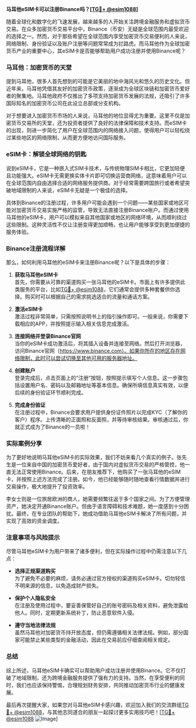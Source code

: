 **马耳他eSIM卡可以注册Binance吗？[[TG💪+ @esim1088](https://t.me/s/esim1088)]**

随着全球化和数字化的飞速发展，越来越多的人开始关注跨境金融服务和虚拟货币交易。在众多加密货币交易平台中，Binance（币安）无疑是全球范围内最受欢迎的选择之一。然而，对于那些希望在全球范围内享受加密货币交易便利的人来说，网络限制、身份验证以及账户注册等问题常常成为拦路虎。而马耳他作为全球加密货币产业的重要中心，其eSIM卡是否能够帮助用户成功注册并使用Binance呢？

### 马耳他：加密货币的天堂

提到马耳他，很多人首先想到的可能是它美丽的地中海风光和悠久的历史文化。但近年来，马耳他凭借其友好的加密货币政策，逐渐成为全球区块链和加密货币爱好者的聚集地。马耳他政府不仅推出了多项支持加密货币发展的法规，还吸引了许多国际知名的加密货币公司在此设立总部或分支机构。

对于想要进入加密货币市场的人来说，马耳他的地位显得尤为重要。这里不仅是加密货币交易所的天堂，还为投资者提供了良好的法律保障和技术支持。而eSIM卡的出现，则进一步简化了用户在全球范围内的网络接入问题，使得用户可以轻松绕过某些地区的网络限制，从而更方便地访问国际服务。

### eSIM卡：解锁全球网络的钥匙

说到eSIM卡，它是一种嵌入式SIM卡技术，与传统物理SIM卡相比，它更加轻便且功能强大。eSIM卡无需更换实体卡片即可切换运营商网络，这意味着用户可以在全球范围内自由选择合适的网络服务提供商。对于经常需要跨国旅行或者希望突破地域限制的人来说，eSIM卡无疑是一个极佳的选择。

具体到Binance的注册过程，许多用户可能会遇到一个问题——某些国家或地区可能对加密货币交易实施严格的监管，导致无法直接注册Binance账户。而通过使用马耳他的eSIM卡，用户可以模拟来自其他国家或地区的网络环境，从而顺利绕过这些限制。这种灵活性不仅让注册变得更加顺畅，也让用户能够享受到更加便捷的服务体验。

### Binance注册流程详解

那么，如何利用马耳他的eSIM卡来注册Binance呢？以下是具体的步骤：

1. **获取马耳他eSIM卡**  
   首先，你需要从可靠的渠道购买一张马耳他的eSIM卡。市面上有许多提供此类服务的平台，比如[TG💪+ @esim1088](https://t.me/s/esim1088)，它们通常会提供多种套餐供你选择。购买时可以根据自己的需求挑选适合的流量和通话方案。

2. **激活eSIM卡**  
   激活过程非常简单，只需按照说明书上的指引操作即可。一般来说，你需要下载相应的APP，并按照提示输入相关信息完成激活。

3. **连接网络并登录Binance官网**  
   当你的eSIM卡成功激活后，将其插入设备并连接至网络。然后打开浏览器，访问Binance官网（https://www.binance.com）。如果你所在的地区存在网络限制，此时可以尝试切换至其他可用的服务器地址。

4. **创建账户**  
   登录完成后，点击页面上的“注册”按钮，按照提示填写个人信息。这一步骤包括设置用户名、密码以及邮箱地址等基本信息。确保所填信息真实有效，以便后续的身份验证环节顺利完成。

5. **完成身份验证**  
   在注册过程中，Binance会要求用户提供身份证件照片以完成KYC（了解你的客户）程序。上传清晰的正面照和反面照，并等待审核结果。审核通过后，你就正式成为了Binance的一员啦！

### 实际案例分享

为了更好地说明马耳他eSIM卡的实际效果，我们不妨来看几个真实的例子。张先生是一位来自中国的加密货币爱好者，由于国内对虚拟货币交易的严格管控，他一直无法正常使用Binance。后来，在朋友推荐下，他购买了一张马耳他的eSIM卡，并按照上述方法完成了注册。如今，他已经能够随时随地查看行情数据并进行交易操作，极大地提升了投资效率。

李女士则是一位旅居欧洲的商人，她需要频繁往返于多个国家之间。为了方便管理资产，她决定开通Binance账户。但由于语言障碍和技术难题，她一度感到十分困扰。最终，在专业团队的帮助下，她成功借助马耳他eSIM卡解决了所有问题，并实现了高效的资金调度。

### 注意事项与风险提示

尽管马耳他eSIM卡为用户带来了诸多便利，但在实际操作过程中仍需注意以下几点：

- **选择正规渠道购买**  
  为了避免不必要的麻烦，请务必通过官方授权的渠道购买eSIM卡。切勿轻信不明来源的信息，以免造成财产损失。

- **保护个人隐私安全**  
  在注册及使用过程中，要妥善保管好自己的账号密码及相关资料，避免泄露给他人。同时，定期更新系统补丁，防止恶意软件入侵。

- **遵守当地法律法规**  
  虽然马耳他对加密货币持开放态度，但仍需遵循相关法律法规。例如，部分国家可能禁止某些类型的金融活动，因此在交易前应仔细查阅相关规定。

### 总结

综上所述，马耳他eSIM卡确实可以帮助用户成功注册并使用Binance。它不仅打破了地域限制，还为跨境金融服务提供了强有力的支持。当然，在享受便利的同时，我们也应该保持警惕，合理规划财务安排，共同推动加密货币行业的健康发展。

最后再次提醒大家，如果您对马耳他eSIM卡感兴趣，欢迎加入我们的交流群组[TG💪+ @esim1088](https://t.me/s/esim1088)，与其他志同道合的朋友一起探讨更多实用技巧吧！[[TG💪+ @esim1088](https://t.me/s/esim1088) ![Image](https://i.postimg.cc/4NQfJmqS/Snipaste-2025-05-13-00-14-12.png)]